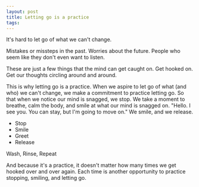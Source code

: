 ```yaml
---
layout: post
title: Letting go is a practice
tags:
---
```

It's hard to let go of what we can't change.

Mistakes or missteps in the past. Worries about the future. People who seem like they don't even want to listen.

These are just a few things that the mind can get caught on. Get hooked on. Get our thoughts circling around and around.

This is why letting go is a practice. When we aspire to let go of what (and who) we can't change, we make a commitment to practice letting go. So that when we notice our mind is snagged, we stop. We take a moment to breathe, calm the body, and smile at what our mind is snagged on. "Hello. I see you. You can stay, but I'm going to move on." We smile, and we release.

 - Stop
 - Smile
 - Greet
 - Release

Wash, Rinse, Repeat

And because it's a practice, it doesn't matter how many times we get hooked over and over again. Each time is another opportunity to practice stopping, smiling, and letting go.
